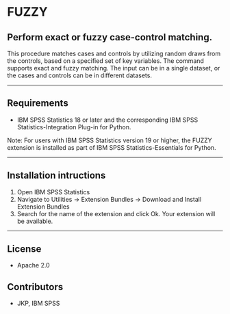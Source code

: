 # FUZZY
## Perform exact or fuzzy case-control matching.
This procedure matches cases and controls by utilizing random draws from the controls, based on a specified set of key variables. The command supports exact and fuzzy matching.  The input can be in a single dataset, or the cases and controls can be in different datasets.

---
Requirements
----
- IBM SPSS Statistics 18 or later and the corresponding IBM SPSS Statistics-Integration Plug-in for Python.

Note: For users with IBM SPSS Statistics version 19 or higher, the FUZZY extension is installed as part of IBM SPSS Statistics-Essentials for Python.

---
Installation intructions
----
1. Open IBM SPSS Statistics
2. Navigate to Utilities -> Extension Bundles -> Download and Install Extension Bundles
3. Search for the name of the extension and click Ok. Your extension will be available.

---
License
----

- Apache 2.0
                              
Contributors
----

  - JKP, IBM SPSS
